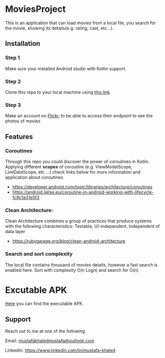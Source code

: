 # MoviesProject

This is an application that can load movies from a local file, you search for the movie, showing its details(e.g. rating, cast, etc...).

## Installation
### Step 1
Make sure your installed Android studio with Kotlin support.

### Step 2
Clone this repo to your local machine using [this link](https://github.com/MustafaKhaled/MoviesProject.git)

### Step 3
Make an account on [Flickr](https://www.flickr.com/services/api/flickr.photos.search.htm), to be able to access their endpoint to see the photos of movies


## Features

### Coroutines
 Through this repo you could discover the power of coroutines in Kotlin. Applying different **scopes** of coroutine (e.g. ViewModelScope, LiveDataScope, etc ...)
check links below for more information and application about coroutines
- https://developer.android.com/topic/libraries/architecture/coroutines 
- https://android.jlelse.eu/coroutine-in-android-working-with-lifecycle-fc9c1a31e5f3

### Clean Architecture:
Clean Architecture combines a group of practices that produce systems with the following characteristics:
Testable, UI-independent, Independent of data layer

 - https://rubygarage.org/blog/clean-android-architecture

### Search and sort complexity
The local file contains thousand of movies details, however a fast search is enabled here. Sort with complexity O(n Logn) and search for O(n)

# Excutable APK
[Here](https://drive.google.com/file/d/1w6cs18Gc_sYETcEp9sLvzGwPzAlvCbkF/view?usp=sharing) you can find the executable APK.

## Support
Reach out to me at one of the following

Email: mustafakhaledmustafa@outlook.com

LinkedIn: https://www.linkedin.com/in/mustafa-khaled
